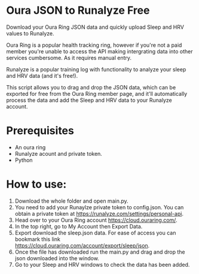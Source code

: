 # Oura JSON to Runalyze Free
Download your Oura Ring JSON data and quickly upload Sleep and HRV values to Runalyze.

Oura Ring is a popular health tracking ring, however if you're not a paid member you're unable to access the API making intergrating data into other services cumbersome. As it requires manual entry. 

Runalyze is a popular training log with functionality to analyze your sleep and HRV data (and it's free!).

This script allows you to drag and drop the JSON data, which can be exported for free from the Oura Ring member page, and it'll automatically process the data and add the Sleep and HRV data to your Runalyze account.

# Prerequisites
- An oura ring
- Runalyze acount and private token.
- Python

# How to use:
1. Download the whole folder and open main.py.
2. You need to add your Runaylze private token to config.json. You can obtain a private token at https://runalyze.com/settings/personal-api.
3. Head over to your Oura Ring account https://cloud.ouraring.com/.
4. In the top right, go to My Account then Export Data.
5. Export download the sleep.json data. For ease of access you can bookmark this link https://cloud.ouraring.com/account/export/sleep/json.
6. Once the file has downloaded run the main.py and drag and drop the json downloaded into the window.
7. Go to your Sleep and HRV windows to check the data has been added.





